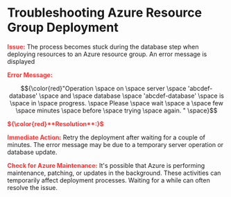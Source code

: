 # Troubleshooting Azure Resource Group Deployment



<strong style="color: red; opacity: 0.80;">**Issue**:</strong> The process becomes stuck during the database step when deploying resources to an Azure resource group. An error message is displayed

 <strong style="color: red; opacity: 0.80;">Error Message:</strong> 
 <!-- ```diff

``` -->
$${\color{red}"Operation \space on \space server \space 'abcdef-database' \space and \space database  \space 'abcdef-database' \space  is \space  in \space progress. \space Please \space wait \space a \space few \space minutes \space before \space trying \space again. " \space}$$


<!-- ${\color{red}**Resolution**}$ -->

<strong style="color: red; opacity: 0.80;">${\color{red}**Resolution**:}$</strong>

<strong style="color: red; opacity: 0.80;">**Immediate Action**:</strong> Retry the deployment after waiting for a couple of minutes. The error message may be due to a temporary server operation or database update.

<strong style="color: red; opacity: 0.80;">**Check for Azure Maintenance**:</strong> It's possible that Azure is performing maintenance, patching, or updates in the background. 
These activities can temporarily affect deployment processes. Waiting for a while can often resolve the issue.

<!-- $${\color{red}This text is red.}$$ -->

<!-- ```diff
- text in red
+ text in green
! text in orange
# text in gray
@@ text in purple (and bold)@@
``` -->